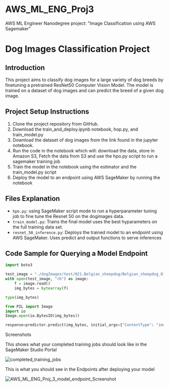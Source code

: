# AWS_ML_ENG_Proj3
AWS ML Engineer Nanodegree project: "Image Classification using AWS Sagemaker"

# Dog Images Classification Project

## Introduction
This project aims to classify dog images for a large variety of dog breeds by finetuning a pretrained ResNet50 Computer Vision Model. The model is trained on a dataset of dog images and can predict the breed of a given dog image.

## Project Setup Instructions
1. Clone the project repository from GitHub.
2. Download the train_and_deploy.ipynb notebook, hop.py, and train_model.py
3. Download the dataset of dog images from the link found in the jupyter notebook.
4. Run the code in the notebook which will: download the data, store in Amazon S3, Fetch the data from S3 and use the hpo.py script to run a sagemaker training job
5. Train the model in the notebook using the estimator and the train_model.py script
6. Deploy the model to an endpoint using AWS SageMaker by running the notebook

## Files Explanation
- `hpo.py`: using SageMaker script mode to run a hyperparameter tuning job to fine tune the Resnet 50 on the dogimages data.
- `train_model.py`: Trains the final model uses the best hyparameters on the full training data set.
- `resnet_50_inference.py`: Deploys the trained model to an endpoint using AWS SageMaker. Uses predict and output functions to serve inferences

## Code Sample for Querying a Model Endpoint
```python
import boto3

test_image = "./dogImages/test/021.Belgian_sheepdog/Belgian_sheepdog_01555.jpg"
with open(test_image, "rb") as image:
    f = image.read()
    img_bytes = bytearray(f)

type(img_bytes)

from PIL import Image
import io
Image.open(io.BytesIO(img_bytes))

response=predictor.predict(img_bytes, initial_args={"ContentType": "image/jpeg"})
```

Screenshots

This shows what your completed training jobs should look like in the SageMaker Studio Portal

![completed_training_jobs](https://github.com/ryanv700/AWS_ML_ENG_Proj3/assets/56355045/805ac99d-2ccb-46a9-a7f3-8b0e58ec3d6e)

This is what you should see in the Endpoints after deploying your model

![AWS_ML_ENG_Proj_3_model_endpoint_Screenshot](https://github.com/ryanv700/AWS_ML_ENG_Proj3/assets/56355045/d85404ed-f9e3-4caf-995b-86d173a3cee2)

